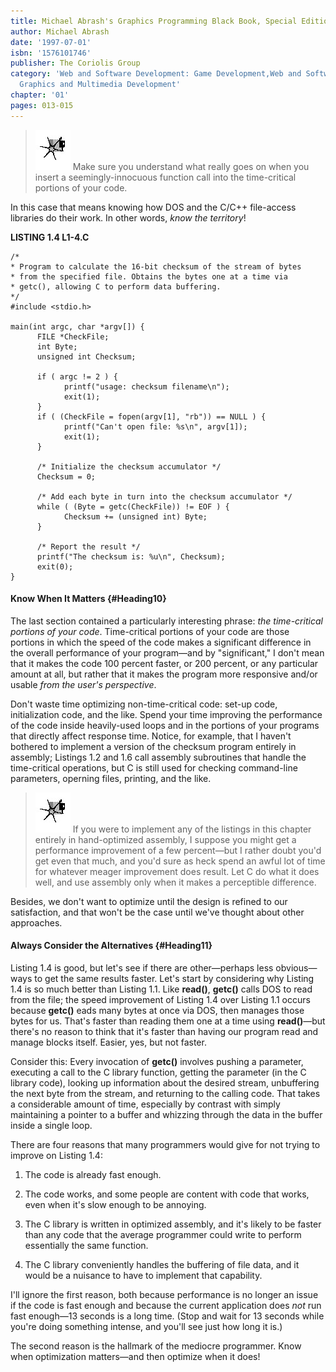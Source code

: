 ```yaml
---
title: Michael Abrash's Graphics Programming Black Book, Special Edition
author: Michael Abrash
date: '1997-07-01'
isbn: '1576101746'
publisher: The Coriolis Group
category: 'Web and Software Development: Game Development,Web and Software Development:
  Graphics and Multimedia Development'
chapter: '01'
pages: 013-015
---
```


> ![](images/i.jpg)
> Make sure you understand what really goes on when you insert a
> seemingly-innocuous function call into the time-critical portions of
> your code.

In this case that means knowing how DOS and the C/C++ file-access
libraries do their work. In other words, *know the territory*!

**LISTING 1.4 L1-4.C**

    /*
    * Program to calculate the 16-bit checksum of the stream of bytes
    * from the specified file. Obtains the bytes one at a time via
    * getc(), allowing C to perform data buffering.
    */
    #include <stdio.h>

    main(int argc, char *argv[]) {
          FILE *CheckFile;
          int Byte;
          unsigned int Checksum;

          if ( argc != 2 ) {
                printf("usage: checksum filename\n");
                exit(1);
          }
          if ( (CheckFile = fopen(argv[1], "rb")) == NULL ) {
                printf("Can't open file: %s\n", argv[1]);
                exit(1);
          }

          /* Initialize the checksum accumulator */
          Checksum = 0;

          /* Add each byte in turn into the checksum accumulator */
          while ( (Byte = getc(CheckFile)) != EOF ) {
                Checksum += (unsigned int) Byte;
          }

          /* Report the result */
          printf("The checksum is: %u\n", Checksum);
          exit(0);
    }

#### Know When It Matters {#Heading10}

The last section contained a particularly interesting phrase: *the
time-critical portions of your code*. Time-critical portions of your
code are those portions in which the speed of the code makes a
significant difference in the overall performance of your program—and by
"significant," I don't mean that it makes the code 100 percent faster,
or 200 percent, or any particular amount at all, but rather that it
makes the program more responsive and/or usable *from the user's
perspective*.

Don't waste time optimizing non-time-critical code: set-up code,
initialization code, and the like. Spend your time improving the
performance of the code inside heavily-used loops and in the portions of
your programs that directly affect response time. Notice, for example,
that I haven't bothered to implement a version of the checksum program
entirely in assembly; Listings 1.2 and 1.6 call assembly subroutines
that handle the time-critical operations, but C is still used for
checking command-line parameters, operning files, printing, and the
like.

> ![](images/i.jpg)
> If you were to implement any of the listings in this chapter entirely in
> hand-optimized assembly, I suppose you might get a performance
> improvement of a few percent—but I rather doubt you'd get even that
> much, and you'd sure as heck spend an awful lot of time for whatever
> meager improvement does result. Let C do what it does well, and use
> assembly only when it makes a perceptible difference.

Besides, we don't want to optimize until the design is refined to our
satisfaction, and that won't be the case until we've thought about other
approaches.

#### Always Consider the Alternatives {#Heading11}

Listing 1.4 is good, but let's see if there are other—perhaps less
obvious—ways to get the same results faster. Let's start by considering
why Listing 1.4 is so much better than Listing 1.1. Like **read()**,
**getc()** calls DOS to read from the file; the speed improvement of
Listing 1.4 over Listing 1.1 occurs because **getc()** eads many bytes
at once via DOS, then manages those bytes for us. That's faster than
reading them one at a time using **read()**—but there's no reason to
think that it's faster than having our program read and manage blocks
itself. Easier, yes, but not faster.

Consider this: Every invocation of **getc()** involves pushing a
parameter, executing a call to the C library function, getting the
parameter (in the C library code), looking up information about the
desired stream, unbuffering the next byte from the stream, and returning
to the calling code. That takes a considerable amount of time,
especially by contrast with simply maintaining a pointer to a buffer and
whizzing through the data in the buffer inside a single loop.

There are four reasons that many programmers would give for not trying
to improve on Listing 1.4:

  1. The code is already fast enough.
  
  2. The code works, and some people are content with code that
     works, even when it's slow enough to be annoying.
  
  3. The C library is written in optimized assembly, and it's likely
     to be faster than any code that the average programmer could write to
     perform essentially the same function.
  
  4. The C library conveniently handles the buffering of file data,
     and it would be a nuisance to have to implement that capability.

I'll ignore the first reason, both because performance is no longer an
issue if the code is fast enough and because the current application
does *not* run fast enough—13 seconds is a long time. (Stop and wait for
13 seconds while you're doing something intense, and you'll see just how
long it is.)

The second reason is the hallmark of the mediocre programmer. Know when
optimization matters—and then optimize when it does!